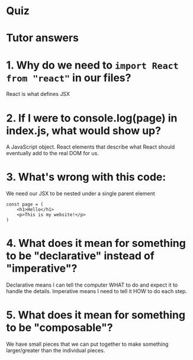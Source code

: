 # Quiz 

# Tutor answers 


# 1. Why do we need to `import React from "react"` in our files?

React is what defines JSX


# 2. If I were to console.log(page) in index.js, what would show up?


A JavaScript object. React elements that describe what React should
eventually add to the real DOM for us.

# 3. What's wrong with this code:

We need our JSX to be nested under a single parent element
```
const page = (
    <h1>Hello</h1>
    <p>This is my website!</p>
)
```


# 4. What does it mean for something to be "declarative" instead of "imperative"?

Declarative means I can tell the computer WHAT to do 
and expect it to handle the details. Imperative means I need
to tell it HOW to do each step.

# 5. What does it mean for something to be "composable"?

We have small pieces that we can put together to make something
larger/greater than the individual pieces.